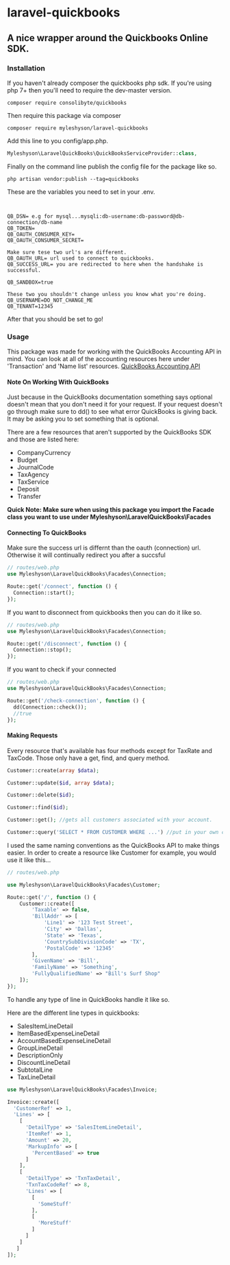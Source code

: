 # laravel-quickbooks
## A nice wrapper around the Quickbooks Online SDK.

### Installation
If you haven't already composer the quickbooks php sdk. If you're using php 7+ then you'll need to require the dev-master version.
```
composer require consolibyte/quickbooks
```
Then require this package via composer
```
composer require myleshyson/laravel-quickbooks
```
Add this line to you config/app.php.

```php
Myleshyson\LaravelQuickBooks\QuickBooksServiceProvider::class,
```

Finally on the command line publish the config file for the package like so.

```
php artisan vendor:publish --tag=quickbooks
```

These are the variables you need to set in your .env.

```


QB_DSN= e.g for mysql...mysqli:db-username:db-password@db-connection/db-name
QB_TOKEN=
QB_OAUTH_CONSUMER_KEY=
QB_OAUTH_CONSUMER_SECRET=

Make sure tese two url's are different.
QB_OAUTH_URL= url used to connect to quickbooks. 
QB_SUCCESS_URL= you are redirected to here when the handshake is successful. 

QB_SANDBOX=true

These two you shouldn't change unless you know what you're doing.
QB_USERNAME=DO_NOT_CHANGE_ME
QB_TENANT=12345
```
After that you should be set to go!

### Usage
This package was made for working with the QuickBooks Accounting API in mind. You can look at all of the accounting resources here under 'Transaction' and 'Name list' resources. [QuickBooks Accounting API](https://developer.intuit.com/docs/api/accounting)

#### Note On Working With QuickBooks
Just because in the QuickBooks documentation something says optional doesn't mean that you don't need it for your request. If your request doesn't go through make sure to dd() to see what error QuickBooks is giving back. It may be asking you to set something that is optional.

There are a few resources that aren't supported by the QuickBooks SDK and those are listed here:

* CompanyCurrency
* Budget
* JournalCode
* TaxAgency
* TaxService
* Deposit
* Transfer


**Quick Note: Make sure when using this package you import the Facade class you want to use under Myleshyson\LaravelQuickBooks\Facades**

#### Connecting To QuickBooks
Make sure the success url is differnt than the oauth (connection) url. Otherwise it will continually redirect you after a succsful 

```php
// routes/web.php
use Myleshyson\LaravelQuickBooks\Facades\Connection;

Route::get('/connect', function () {
  Connection::start();
});
```

If you want to disconnect from quickbooks then you can do it like so.
```php
// routes/web.php
use Myleshyson\LaravelQuickBooks\Facades\Connection;

Route::get('/disconnect', function () {
  Connection::stop();
});
```
If you want to check if your connected
```php
// routes/web.php
use Myleshyson\LaravelQuickBooks\Facades\Connection;

Route::get('/check-connection', function () {
  dd(Connection::check());
  //true
});
```

#### Making Requests

Every resource that's available has four methods except for TaxRate and TaxCode. Those only have a get, find, and query method.

```php
Customer::create(array $data);

Customer::update($id, array $data);

Customer::delete($id);

Customer::find($id);

Customer::get(); //gets all customers associated with your account.

Customer::query('SELECT * FROM CUSTOMER WHERE ...') //put in your own custom query for the Customer table. 
```

I used the same naming conventions as the QuickBooks API to make things easier. In order to create a resource like Customer for example, you would use it like this...

```php
// routes/web.php

use Myleshyson\LaravelQuickBooks\Facades\Customer;

Route::get('/', function () {
    Customer::create([
        'Taxable' => false,
        'BillAddr' => [
            'Line1' => '123 Test Street',
            'City' => 'Dallas',
            'State' => 'Texas',
            'CountrySubDivisionCode' => 'TX',
            'PostalCode' => '12345'
        ],
        'GivenName' => 'Bill',
        'FamilyName' => 'Something',
        'FullyQualifiedName' => "Bill's Surf Shop"
    ]);
});
```

To handle any type of line in QuickBooks handle it like so.

Here are the different line types in quickbooks:

* SalesItemLineDetail
* ItemBasedExpenseLineDetail
* AccountBasedExpenseLineDetail
* GroupLineDetail
* DescriptionOnly
* DiscountLineDetail
* SubtotalLine
* TaxLineDetail

```php
use Myleshyson\LaravelQuickBooks\Facades\Invoice;

Invoice::create([
  'CustomerRef' => 1,
  'Lines' => [
    [
      'DetailType' => 'SalesItemLineDetail',
      'ItemRef' => 1,
      'Amount' => 20,
      'MarkupInfo' => [
        'PercentBased' => true
      ]
    ],
    [
      'DetailType' => 'TxnTaxDetail',
      'TxnTaxCodeRef' => 8,
      'Lines' => [
        [
          'SomeStuff'
        ],
        [
          'MoreStuff'
        ]
      ]
    ]
   ]
]);
```
